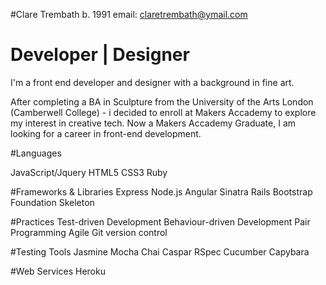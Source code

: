 #Clare Trembath
b. 1991
email: claretrembath@ymail.com 

# Developer | Designer
I'm a front end developer and designer with a background in fine art. 

After completing a BA in Sculpture from the University of the Arts London (Camberwell College) - i decided to enroll at Makers Accademy to explore my interest in creative tech. 
Now a Makers Accademy Graduate, I am looking for a career in front-end development.


#Languages

JavaScript/Jquery
HTML5
CSS3
Ruby

#Frameworks & Libraries
Express Node.js Angular Sinatra Rails Bootstrap Foundation Skeleton

#Practices
Test-driven Development
Behaviour-driven Development
Pair Programming
Agile
Git version control

#Testing Tools
Jasmine
Mocha
Chai
Caspar
RSpec
Cucumber
Capybara


#Web Services
Heroku